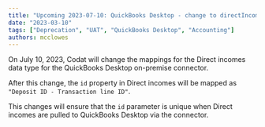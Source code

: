 ```yaml
---
title: "Upcoming 2023-07-10: QuickBooks Desktop - change to directIncomes mappings"
date: "2023-03-10"
tags: ["Deprecation", "UAT", "QuickBooks Desktop", "Accounting"]
authors: mcclowes
---
```


On July 10, 2023, Codat will change the mappings for the Direct incomes data type for the QuickBooks Desktop on-premise connector.

<!--truncate-->

After this change, the `id` property in Direct incomes will be mapped as `"Deposit ID - Transaction line ID"`.

This changes will ensure that the `id` parameter is unique when Direct incomes are pulled to QuickBooks Desktop via the connector.
